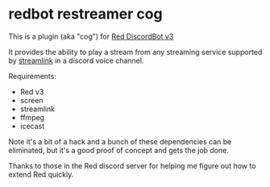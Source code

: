 # redbot restreamer cog

This is a plugin (aka "cog") for [Red DiscordBot v3](https://github.com/Cog-Creators/Red-DiscordBot/tree/V3/develop)

It provides the ability to play a stream from any streaming service supported by [streamlink](https://github.com/streamlink/streamlink) in a discord voice channel.

Requirements:
* Red v3
* screen
* streamlink
* ffmpeg
* icecast

Note it's a bit of a hack and a bunch of these dependencies can be eliminated, but it's a good proof of concept and gets the job done.

Thanks to those in the Red discord server for helping me figure out how to extend Red quickly.
